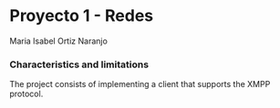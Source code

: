 #  Proyecto 1 - Redes
Maria Isabel Ortiz Naranjo 

### Characteristics and limitations

The project consists of implementing a client that supports the XMPP protocol.
